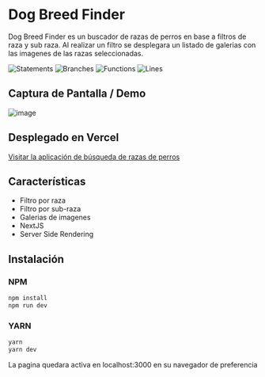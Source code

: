 # Dog Breed Finder

Dog Breed Finder es un buscador de razas de perros en base a filtros de raza y sub raza. 
Al realizar un filtro se desplegara un listado de galerias con las imagenes de las razas seleccionadas.

![Statements](https://img.shields.io/badge/statements-86.27%25-yellow.svg?style=flat)
![Branches](https://img.shields.io/badge/branches-87.87%25-yellow.svg?style=flat)
![Functions](https://img.shields.io/badge/functions-91.66%25-brightgreen.svg?style=flat)
![Lines](https://img.shields.io/badge/lines-86.27%25-yellow.svg?style=flat)

## Captura de Pantalla / Demo

![image](https://github.com/KevinOsorioCodes/dog-breed-finder/assets/106363544/4c015297-5e25-459d-a6f2-bcd92241caaa)

## Desplegado en Vercel

[Visitar la aplicación de búsqueda de razas de perros](https://dog-breed-finder-41n66aaa7-kevinosoriocodes.vercel.app/)

## Características


- Filtro por raza
- Filtro por sub-raza
- Galerias de imagenes
- NextJS
- Server Side Rendering

## Instalación
### NPM
```bash
npm install
npm run dev
```
### YARN

```bash
yarn
yarn dev
```

La pagina quedara activa en localhost:3000 en su navegador de preferencia
